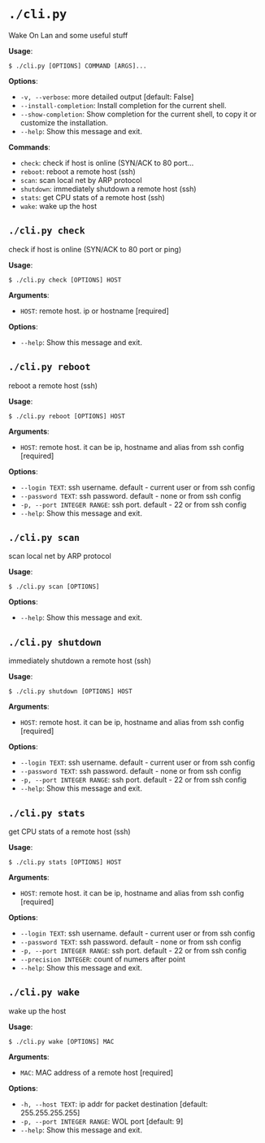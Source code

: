 # `./cli.py`

Wake On Lan and some useful stuff

**Usage**:

```console
$ ./cli.py [OPTIONS] COMMAND [ARGS]...
```

**Options**:

* `-v, --verbose`: more detailed output  [default: False]
* `--install-completion`: Install completion for the current shell.
* `--show-completion`: Show completion for the current shell, to copy it or customize the installation.
* `--help`: Show this message and exit.

**Commands**:

* `check`: check if host is online (SYN/ACK to 80 port...
* `reboot`: reboot a remote host (ssh)
* `scan`: scan local net by ARP protocol
* `shutdown`: immediately shutdown a remote host (ssh)
* `stats`: get CPU stats of a remote host (ssh)
* `wake`: wake up the host

## `./cli.py check`

check if host is online (SYN/ACK to 80 port or ping)

**Usage**:

```console
$ ./cli.py check [OPTIONS] HOST
```

**Arguments**:

* `HOST`: remote host. ip or hostname  [required]

**Options**:

* `--help`: Show this message and exit.

## `./cli.py reboot`

reboot a remote host (ssh)

**Usage**:

```console
$ ./cli.py reboot [OPTIONS] HOST
```

**Arguments**:

* `HOST`: remote host. it can be ip, hostname and alias from ssh config  [required]

**Options**:

* `--login TEXT`: ssh username. default - current user or from ssh config
* `--password TEXT`: ssh password. default - none or from ssh config
* `-p, --port INTEGER RANGE`: ssh port. default - 22 or from ssh config
* `--help`: Show this message and exit.

## `./cli.py scan`

scan local net by ARP protocol

**Usage**:

```console
$ ./cli.py scan [OPTIONS]
```

**Options**:

* `--help`: Show this message and exit.

## `./cli.py shutdown`

immediately shutdown a remote host (ssh)

**Usage**:

```console
$ ./cli.py shutdown [OPTIONS] HOST
```

**Arguments**:

* `HOST`: remote host. it can be ip, hostname and alias from ssh config  [required]

**Options**:

* `--login TEXT`: ssh username. default - current user or from ssh config
* `--password TEXT`: ssh password. default - none or from ssh config
* `-p, --port INTEGER RANGE`: ssh port. default - 22 or from ssh config
* `--help`: Show this message and exit.

## `./cli.py stats`

get CPU stats of a remote host (ssh)

**Usage**:

```console
$ ./cli.py stats [OPTIONS] HOST
```

**Arguments**:

* `HOST`: remote host. it can be ip, hostname and alias from ssh config  [required]

**Options**:

* `--login TEXT`: ssh username. default - current user or from ssh config
* `--password TEXT`: ssh password. default - none or from ssh config
* `-p, --port INTEGER RANGE`: ssh port. default - 22 or from ssh config
* `--precision INTEGER`: count of numers after point
* `--help`: Show this message and exit.

## `./cli.py wake`

wake up the host

**Usage**:

```console
$ ./cli.py wake [OPTIONS] MAC
```

**Arguments**:

* `MAC`: MAC address of a remote host  [required]

**Options**:

* `-h, --host TEXT`: ip addr for packet destination  [default: 255.255.255.255]
* `-p, --port INTEGER RANGE`: WOL port  [default: 9]
* `--help`: Show this message and exit.
